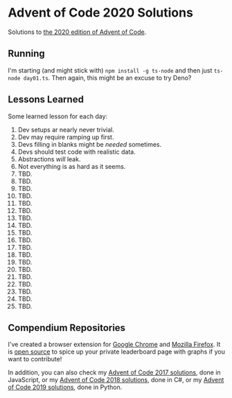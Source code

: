 # Advent of Code 2020 Solutions

Solutions to [the 2020 edition of Advent of Code](https://adventofcode.com/2020).

## Running

I'm starting (and might stick with) `npm install -g ts-node` and then just `ts-node day01.ts`.
Then again, this might be an excuse to try Deno?

## Lessons Learned

Some learned lesson for each day:

1. Dev setups ar nearly never trivial.
2. Dev may require ramping up first.
3. Devs filling in blanks might be _needed_ sometimes.
4. Devs should test code with realistic data.
5. Abstractions _will_ leak.
6. Not everything is as hard as it seems.
7. TBD.
8. TBD.
9. TBD.
10. TBD.
11. TBD.
12. TBD.
13. TBD.
14. TBD.
15. TBD.
16. TBD.
17. TBD.
18. TBD.
19. TBD.
20. TBD.
21. TBD.
22. TBD.
23. TBD.
24. TBD.
25. TBD.

## Compendium Repositories

I've created a browser extension for [Google Chrome](https://chrome.google.com/webstore/detail/ipbomkmbokofodhhjpipflmdplipblbe) and [Mozilla Firefox](https://addons.mozilla.org/en-US/firefox/addon/advent-of-code-charts/).
It is [open source](https://github.com/jeroenheijmans/advent-of-code-charts) to spice up your private leaderboard page with graphs if you want to contribute!

In addition, you can also check my [Advent of Code 2017 solutions](https://github.com/jeroenheijmans/advent-of-code-2017), done in JavaScript, or my [Advent of Code 2018 solutions](https://github.com/jeroenheijmans/advent-of-code-2018), done in C#, or my [Advent of Code 2019 solutions](https://github.com/jeroenheijmans/advent-of-code-2019), done in Python.
